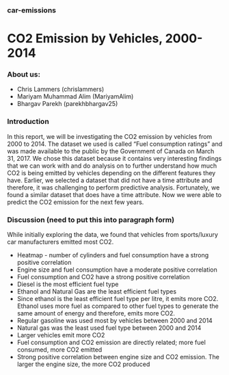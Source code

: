 ### car-emissions

# CO2 Emission by Vehicles, 2000-2014

### About us:
- Chris Lammers (chrislammers)
- Mariyam Muhammad Alim (MariyamAlim)
- Bhargav Parekh (parekhbhargav25) 

### Introduction
In this report, we will be investigating the CO2 emission by vehicles from 2000 to 2014. The dataset we used is called “Fuel consumption ratings” and was made available to the public by the Government  of Canada on March 31, 2017. We chose this dataset because it contains very interesting findings that we can work with and do analysis on to further understand how much CO2 is being emitted by vehicles depending on the different features they have. Earlier, we selected a dataset that did not have a time attribute and therefore, it was challenging to perform predictive analysis. Fortunately, we found a similar dataset that does have a time attribute. Now we were able to predict the CO2 emission for the next few years.

### Discussion (need to put this into paragraph form)

While initially exploring the data, we found that vehicles from sports/luxury car manufacturers emitted most CO2.
- Heatmap - number of cylinders and fuel consumption have a strong positive correlation
- Engine size and fuel consumption have a moderate positive correlation
- Fuel consumption and CO2 have a strong positive correlation
- Diesel is the most efficient fuel type
- Ethanol and Natural Gas are the least efficient fuel types
- Since ethanol is the least efficient fuel type per litre, it emits more CO2. Ethanol uses more fuel as compared to other fuel types to generate the same amount of energy and therefore, emits more CO2.
- Regular gasoline was used most by vehicles between 2000 and 2014
- Natural gas was the least used fuel type between 2000 and 2014
- Larger vehicles emit more CO2
- Fuel consumption and CO2 emission are directly related; more fuel consumed, more CO2 emitted
- Strong positive correlation between engine size and CO2 emission. The larger the engine size, the more CO2 produced


